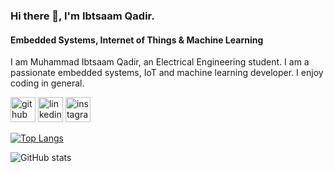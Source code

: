 ### Hi there 👋, I'm Ibtsaam Qadir.
#### Embedded Systems, Internet of Things & Machine Learning
I am Muhammad Ibtsaam Qadir, an Electrical Engineering student. I am a passionate embedded systems, IoT and machine learning developer. I enjoy coding in general.



[<img src='https://cdn.jsdelivr.net/npm/simple-icons@3.0.1/icons/github.svg' alt='github' height='40'>](https://github.com/ibtsaamqadir)  [<img src='https://cdn.jsdelivr.net/npm/simple-icons@3.0.1/icons/linkedin.svg' alt='linkedin' height='40'>](https://www.linkedin.com/in/muhammadibtsaamqadir/)  [<img src='https://cdn.jsdelivr.net/npm/simple-icons@3.0.1/icons/instagram.svg' alt='instagram' height='40'>](https://www.instagram.com/ibtsaamqadir/)  

[![Top Langs](https://github-readme-stats.vercel.app/api/top-langs/?username=ibtsaamqadir)](https://github.com/anuraghazra/github-readme-stats)

![GitHub stats](https://github-readme-stats.vercel.app/api?username=ibtsaamqadir&show_icons=true)  

